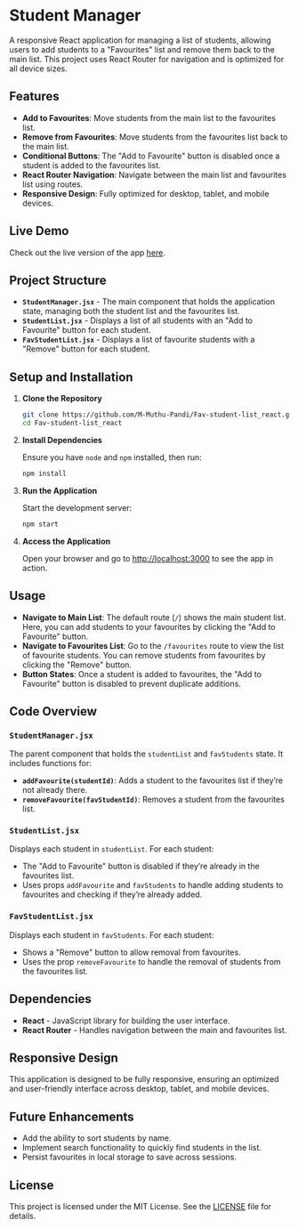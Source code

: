 # Student Manager

A responsive React application for managing a list of students, allowing users to add students to a "Favourites" list and remove them back to the main list. This project uses React Router for navigation and is optimized for all device sizes.

## Features

- **Add to Favourites**: Move students from the main list to the favourites list.
- **Remove from Favourites**: Move students from the favourites list back to the main list.
- **Conditional Buttons**: The "Add to Favourite" button is disabled once a student is added to the favourites list.
- **React Router Navigation**: Navigate between the main list and favourites list using routes.
- **Responsive Design**: Fully optimized for desktop, tablet, and mobile devices.

## Live Demo

Check out the live version of the app [here](https://your-live-demo-link.com).

## Project Structure

- **`StudentManager.jsx`** - The main component that holds the application state, managing both the student list and the favourites list.
- **`StudentList.jsx`** - Displays a list of all students with an "Add to Favourite" button for each student.
- **`FavStudentList.jsx`** - Displays a list of favourite students with a "Remove" button for each student.

## Setup and Installation

1. **Clone the Repository**

   ```bash
   git clone https://github.com/M-Muthu-Pandi/Fav-student-list_react.git
   cd Fav-student-list_react
   ```

2. **Install Dependencies**

   Ensure you have `node` and `npm` installed, then run:

   ```bash
   npm install
   ```

3. **Run the Application**

   Start the development server:

   ```bash
   npm start
   ```

4. **Access the Application**

   Open your browser and go to [http://localhost:3000](http://localhost:3000) to see the app in action.

## Usage

- **Navigate to Main List**: The default route (`/`) shows the main student list. Here, you can add students to your favourites by clicking the "Add to Favourite" button.
- **Navigate to Favourites List**: Go to the `/favourites` route to view the list of favourite students. You can remove students from favourites by clicking the "Remove" button.
- **Button States**: Once a student is added to favourites, the "Add to Favourite" button is disabled to prevent duplicate additions.

## Code Overview

### `StudentManager.jsx`

The parent component that holds the `studentList` and `favStudents` state. It includes functions for:
- **`addFavourite(studentId)`**: Adds a student to the favourites list if they’re not already there.
- **`removeFavourite(favStudentId)`**: Removes a student from the favourites list.

### `StudentList.jsx`

Displays each student in `studentList`. For each student:
- The "Add to Favourite" button is disabled if they’re already in the favourites list.
- Uses props `addFavourite` and `favStudents` to handle adding students to favourites and checking if they’re already added.

### `FavStudentList.jsx`

Displays each student in `favStudents`. For each student:
- Shows a "Remove" button to allow removal from favourites.
- Uses the prop `removeFavourite` to handle the removal of students from the favourites list.

## Dependencies

- **React** - JavaScript library for building the user interface.
- **React Router** - Handles navigation between the main and favourites list.

## Responsive Design

This application is designed to be fully responsive, ensuring an optimized and user-friendly interface across desktop, tablet, and mobile devices.

## Future Enhancements

- Add the ability to sort students by name.
- Implement search functionality to quickly find students in the list.
- Persist favourites in local storage to save across sessions.

## License

This project is licensed under the MIT License. See the [LICENSE](LICENSE) file for details.